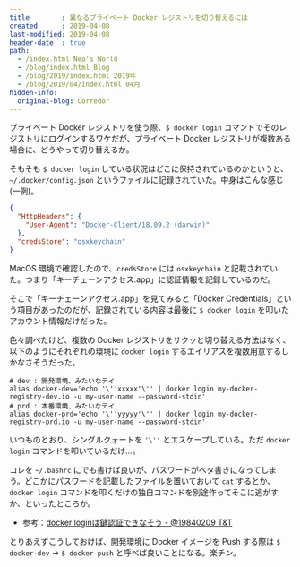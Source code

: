 ```yaml
---
title        : 異なるプライベート Docker レジストリを切り替えるには
created      : 2019-04-08
last-modified: 2019-04-08
header-date  : true
path:
  - /index.html Neo's World
  - /blog/index.html Blog
  - /blog/2019/index.html 2019年
  - /blog/2019/04/index.html 04月
hidden-info:
  original-blog: Corredor
---
```


プライベート Docker レジストリを使う際、`$ docker login` コマンドでそのレジストリにログインするワケだが、プライベート Docker レジストリが複数ある場合に、どうやって切り替えるか。

そもそも `$ docker login` している状況はどこに保持されているのかというと、`~/.docker/config.json` というファイルに記録されていた。中身はこんな感じ (一例)。

```json
{
  "HttpHeaders": {
    "User-Agent": "Docker-Client/18.09.2 (darwin)"
  },
  "credsStore": "osxkeychain"
}
```

MacOS 環境で確認したので、`credsStore` には `osxkeychain` と記載されていた。つまり「キーチェーンアクセス.app」に認証情報を記録しているのだ。

そこで「キーチェーンアクセス.app」を見てみると「Docker Credentials」という項目があったのだが、記録されている内容は最後に `$ docker login` を叩いたアカウント情報だけだった。

色々調べたけど、複数の Docker レジストリをサクッと切り替える方法はなく、以下のようにそれぞれの環境に `docker login` するエイリアスを複数用意するしかなさそうだった。

```
# dev : 開発環境、みたいなテイ
alias docker-dev='echo '\''xxxxx'\'' | docker login my-docker-registry-dev.io -u my-user-name --password-stdin'
# prd : 本番環境、みたいなテイ
alias docker-prd='echo '\''yyyyy'\'' | docker login my-docker-registry-prd.io -u my-user-name --password-stdin'
```

いつものとおり、シングルクォートを `'\''` とエスケープしている。ただ `docker login` コマンドを叩いているだけ…。

コレを `~/.bashrc` にでも書けば良いが、パスワードがベタ書きになってしまう。どこかにパスワードを記載したファイルを置いておいて `cat` するとか、`docker login` コマンドを叩くだけの独自コマンドを別途作ってそこに逃がすか、といったところか。

- 参考：[docker loginは鍵認証できなそう - @19840209 T&T](https://tsukada.sumito.jp/2018/07/23/docker-login%E3%81%AF%E9%8D%B5%E8%AA%8D%E8%A8%BC%E3%81%A7%E3%81%8D%E3%81%AA%E3%81%9D%E3%81%86/)

とりあえずこうしておけば、開発環境に Docker イメージを Push する際は `$ docker-dev` → `$ docker push` と呼べば良いことになる。楽チン。
